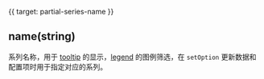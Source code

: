 {{ target: partial-series-name }}
## name(string)
系列名称，用于 [tooltip](https://echarts.apache.org/zh/option.html#tooltip) 的显示，[legend](https://echarts.apache.org/zh/option.html#legend) 的图例筛选，在 `setOption` 更新数据和配置项时用于指定对应的系列。
